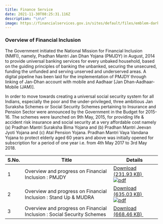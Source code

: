```yaml
---
title: Finance Service
date: 2021-11-30T08:25:31.116Z
description: "\n\n"
image: https://financialservices.gov.in/sites/default/files/emblem-dark.png
---
```

<!--StartFragment-->

### Overview of Financial Inclusion

The Government initiated the National Mission for Financial Inclusion (NMFI), namely, Pradhan Mantri Jan Dhan Yojana (PMJDY) in August, 2014 to provide universal banking services for every unbaked household, based on the guiding principles of banking the unbanked, securing the unsecured, funding the unfunded and serving unserved and underserved areas. A digital pipeline has been laid for the implementation of PMJDY through linking of Jan-Dhan account with mobile and Aadhaar \[Jan Dhan-Aadhaar-Mobile (JAM)].

In order to move towards creating a universal social security system for all Indians, especially the poor and the under-privileged, three ambitious Jan Suraksha Schemes or Social Security Schemes pertaining to Insurance and Pension Sector were announced by the Government in the Budget for 2015-16. The schemes were launched on 9th May, 2015, for providing life & accident risk insurance and social security at a very affordable cost namely (a) Pradhan Mantri Suraksha Bima Yojana and (b) Pradhan Mantri Jeevan Jyoti Yojana and (c) Atal Pension Yojana. Pradhan Mantri Vaya Vandana Yojana to protect elderly aged 60 years and above was initially opened for subscription for a period of one year i.e. from 4th May 2017 to 3rd May 2018.

| S.No. | Title                                                                  | Details                                                                                                                                                                                                                                                                         |
| ----- | ---------------------------------------------------------------------- | ------------------------------------------------------------------------------------------------------------------------------------------------------------------------------------------------------------------------------------------------------------------------------- |
| 1     | Overview and progress on Financial Inclusion : PMJDY                   | [Download (231.93 KB) ![pdf](https://financialservices.gov.in/sites/all/modules/cmf/cmf_utility/icons/application-pdf.png)](https://financialservices.gov.in/sites/default/files/Financial%20Inclusion_annual%20report_material31.3.2021.pdf "The pdf file Open in new window") |
| 2     | Overview and progress on Financial Inclusion : Stand Up & MUDRA        | [Download (635.03 KB) ![pdf](https://financialservices.gov.in/sites/all/modules/cmf/cmf_utility/icons/application-pdf.png)](https://financialservices.gov.in/sites/default/files/Stand%20Up%20India%20and%20MUDRA%20%281%29.pdf "The pdf file Open in new window")              |
| 3     | Overview and progress on Financial Inclusion : Social Security Schemes | [Download (668.46 KB) ](https://financialservices.gov.in/sites/default/files/Social%20Security%20Schemes%20%281%29.pdf "The pdf file Open in new window")                                                                                                                       |

<!--EndFragment-->